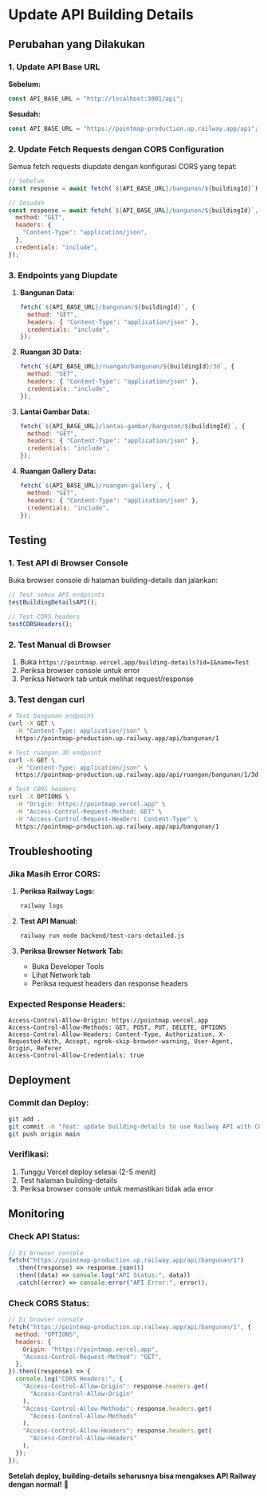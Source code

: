 # Update API Building Details

## Perubahan yang Dilakukan

### 1. Update API Base URL

**Sebelum:**

```javascript
const API_BASE_URL = "http://localhost:3001/api";
```

**Sesudah:**

```javascript
const API_BASE_URL = "https://pointmap-production.up.railway.app/api";
```

### 2. Update Fetch Requests dengan CORS Configuration

Semua fetch requests diupdate dengan konfigurasi CORS yang tepat:

```javascript
// Sebelum
const response = await fetch(`${API_BASE_URL}/bangunan/${buildingId}`);

// Sesudah
const response = await fetch(`${API_BASE_URL}/bangunan/${buildingId}`, {
  method: "GET",
  headers: {
    "Content-Type": "application/json",
  },
  credentials: "include",
});
```

### 3. Endpoints yang Diupdate

1. **Bangunan Data:**

   ```javascript
   fetch(`${API_BASE_URL}/bangunan/${buildingId}`, {
     method: "GET",
     headers: { "Content-Type": "application/json" },
     credentials: "include",
   });
   ```

2. **Ruangan 3D Data:**

   ```javascript
   fetch(`${API_BASE_URL}/ruangan/bangunan/${buildingId}/3d`, {
     method: "GET",
     headers: { "Content-Type": "application/json" },
     credentials: "include",
   });
   ```

3. **Lantai Gambar Data:**

   ```javascript
   fetch(`${API_BASE_URL}/lantai-gambar/bangunan/${buildingId}`, {
     method: "GET",
     headers: { "Content-Type": "application/json" },
     credentials: "include",
   });
   ```

4. **Ruangan Gallery Data:**
   ```javascript
   fetch(`${API_BASE_URL}/ruangan-gallery`, {
     method: "GET",
     headers: { "Content-Type": "application/json" },
     credentials: "include",
   });
   ```

## Testing

### 1. Test API di Browser Console

Buka browser console di halaman building-details dan jalankan:

```javascript
// Test semua API endpoints
testBuildingDetailsAPI();

// Test CORS headers
testCORSHeaders();
```

### 2. Test Manual di Browser

1. Buka `https://pointmap.vercel.app/building-details?id=1&name=Test`
2. Periksa browser console untuk error
3. Periksa Network tab untuk melihat request/response

### 3. Test dengan curl

```bash
# Test bangunan endpoint
curl -X GET \
  -H "Content-Type: application/json" \
  https://pointmap-production.up.railway.app/api/bangunan/1

# Test ruangan 3D endpoint
curl -X GET \
  -H "Content-Type: application/json" \
  https://pointmap-production.up.railway.app/api/ruangan/bangunan/1/3d

# Test CORS headers
curl -X OPTIONS \
  -H "Origin: https://pointmap.vercel.app" \
  -H "Access-Control-Request-Method: GET" \
  -H "Access-Control-Request-Headers: Content-Type" \
  https://pointmap-production.up.railway.app/api/bangunan/1
```

## Troubleshooting

### Jika Masih Error CORS:

1. **Periksa Railway Logs:**

   ```bash
   railway logs
   ```

2. **Test API Manual:**

   ```bash
   railway run node backend/test-cors-detailed.js
   ```

3. **Periksa Browser Network Tab:**
   - Buka Developer Tools
   - Lihat Network tab
   - Periksa request headers dan response headers

### Expected Response Headers:

```
Access-Control-Allow-Origin: https://pointmap.vercel.app
Access-Control-Allow-Methods: GET, POST, PUT, DELETE, OPTIONS
Access-Control-Allow-Headers: Content-Type, Authorization, X-Requested-With, Accept, ngrok-skip-browser-warning, User-Agent, Origin, Referer
Access-Control-Allow-Credentials: true
```

## Deployment

### Commit dan Deploy:

```bash
git add .
git commit -m "feat: update building-details to use Railway API with CORS support"
git push origin main
```

### Verifikasi:

1. Tunggu Vercel deploy selesai (2-5 menit)
2. Test halaman building-details
3. Periksa browser console untuk memastikan tidak ada error

## Monitoring

### Check API Status:

```javascript
// Di browser console
fetch("https://pointmap-production.up.railway.app/api/bangunan/1")
  .then((response) => response.json())
  .then((data) => console.log("API Status:", data))
  .catch((error) => console.error("API Error:", error));
```

### Check CORS Status:

```javascript
// Di browser console
fetch("https://pointmap-production.up.railway.app/api/bangunan/1", {
  method: "OPTIONS",
  headers: {
    Origin: "https://pointmap.vercel.app",
    "Access-Control-Request-Method": "GET",
  },
}).then((response) => {
  console.log("CORS Headers:", {
    "Access-Control-Allow-Origin": response.headers.get(
      "Access-Control-Allow-Origin"
    ),
    "Access-Control-Allow-Methods": response.headers.get(
      "Access-Control-Allow-Methods"
    ),
    "Access-Control-Allow-Headers": response.headers.get(
      "Access-Control-Allow-Headers"
    ),
  });
});
```

**Setelah deploy, building-details seharusnya bisa mengakses API Railway dengan normal!** 🎯
